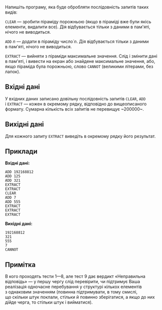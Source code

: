 Напишіть програму, яка буде обробляти послідовність запитів таких видів:

`CLEAR` — зробити піраміду порожньою (якщо в&nbsp;піраміді вже були якісь елементи, видалити все). Дія відбувається тільки з&nbsp;даними в&nbsp;пам'яті, нічого не&nbsp;виводиться.

`ADD` *n* — додати в&nbsp;піраміду число́ *n*. Дія відбувається тільки з&nbsp;даними в&nbsp;пам'яті, нічого не&nbsp;виводиться.

`EXTRACT` — вийняти з&nbsp;піраміди максимальне значення. Слід і&nbsp;змінити дані в&nbsp;пам'яті, і&nbsp;вивести на&nbsp;екран або знайдене максимальне значення, або, якщо піраміда була порожньою, слово `CANNOT` (великими літерами, без лапок).

## Вхідні дані
У&nbsp;вхідних даних записано довільну послідовність запитів `CLEAR`, `ADD` і&nbsp;`EXTRACT` — кожен в&nbsp;окремому рядку, відповідно до&nbsp;вищеописаного формату.
Сумарна кількість всіх за́питів не&nbsp;перевищує ~200000~.

## Вихідні дані
Для кожного запиту `EXTRACT` виведіть в&nbsp;окремому рядку його результат.

## Приклади

**Вхідні дані:**
```
ADD 192168812
ADD 125
ADD 321
EXTRACT
EXTRACT
CLEAR
ADD 7
ADD 555
EXTRACT
EXTRACT
EXTRACT
```

**Вихідні дані:**
```
192168812
321
555
7
CANNOT
```

## Примітка
В&nbsp;кого проходять тести 1—8, але тест 9 дає вердикт «Неправильна відповідь» — у&nbsp;першу чергу слід перевірити, чи підтримує Ваша реалізація одночасне перебування у&nbsp;структурі кількох елементів з&nbsp;однаковим значенням (повинна підтримувати, в&nbsp;тому смислі, що&nbsp;скільки штук поклали, стільки й&nbsp;повинно зберігатися, а&nbsp;якщо до&nbsp;них дійде черга, то&nbsp;стільки штук і&nbsp;вийматися).
